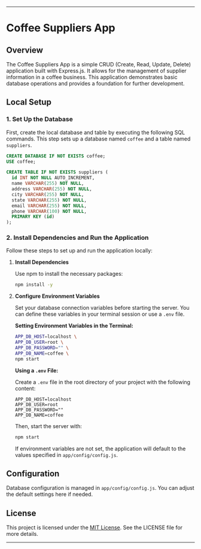 
---

# Coffee Suppliers App

## Overview

The Coffee Suppliers App is a simple CRUD (Create, Read, Update, Delete) application built with Express.js. It allows for the management of supplier information in a coffee business. This application demonstrates basic database operations and provides a foundation for further development.

## Local Setup

### 1. Set Up the Database

First, create the local database and table by executing the following SQL commands. This step sets up a database named `coffee` and a table named `suppliers`.

```sql
CREATE DATABASE IF NOT EXISTS coffee;
USE coffee;

CREATE TABLE IF NOT EXISTS suppliers (
  id INT NOT NULL AUTO_INCREMENT,
  name VARCHAR(255) NOT NULL,
  address VARCHAR(255) NOT NULL,
  city VARCHAR(255) NOT NULL,
  state VARCHAR(255) NOT NULL,
  email VARCHAR(255) NOT NULL,
  phone VARCHAR(100) NOT NULL,
  PRIMARY KEY (id)
);
```

### 2. Install Dependencies and Run the Application

Follow these steps to set up and run the application locally:

1. **Install Dependencies**

   Use npm to install the necessary packages:

   ```bash
   npm install -y
   ```

2. **Configure Environment Variables**

   Set your database connection variables before starting the server. You can define these variables in your terminal session or use a `.env` file.

   **Setting Environment Variables in the Terminal:**

   ```bash
   APP_DB_HOST=localhost \
   APP_DB_USER=root \
   APP_DB_PASSWORD="" \
   APP_DB_NAME=coffee \
   npm start
   ```

   **Using a `.env` File:**

   Create a `.env` file in the root directory of your project with the following content:

   ```env
   APP_DB_HOST=localhost
   APP_DB_USER=root
   APP_DB_PASSWORD=""
   APP_DB_NAME=coffee
   ```

   Then, start the server with:

   ```bash
   npm start
   ```

   If environment variables are not set, the application will default to the values specified in `app/config/config.js`.

## Configuration

Database configuration is managed in `app/config/config.js`. You can adjust the default settings here if needed.

## License

This project is licensed under the [MIT License](LICENSE). See the LICENSE file for more details.

---